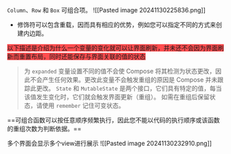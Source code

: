 `Column`、`Row` 和 `Box` 可组合项。
![[Pasted image 20241130225836.png]]
- 修饰符可以包含重载，因而具有相应的优势，例如您可以指定不同的方式来创建内边距。

<span style="background:#ff4d4f">以下描述是介绍为什么一个变量的变化就可以让界面刷新，并未还不会因为界面刷新而重置布局，同时还能保存与界面关联的值的状态</span>
> 为 `expanded` 变量设置不同的值不会使 Compose 将其检测为状态更改，因此不会产生任何效果。更改此变量不会触发重组的原因是 Compose 并未跟踪此更改。
> `State` 和 `MutableState` 是两个接口，它们具有特定的值，每当该值发生变化时，它们就会触发界面更新（重组）。
> 如需在重组后保留状态，请使用 `remember` 记住可变状态。


==可组合函数可以按任意顺序频繁执行，因此您不能以代码的执行顺序或该函数的重组次数为判断依据。==

多个界面会显示多个view进行展示
![[Pasted image 20241130232910.png]]


